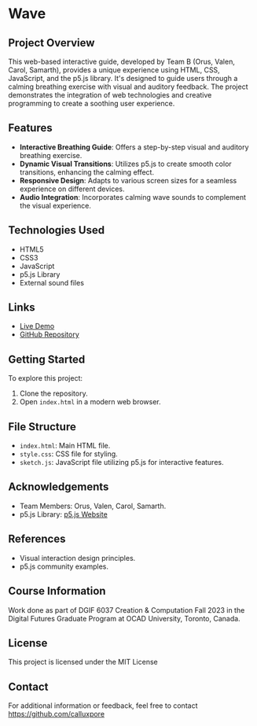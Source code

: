 # Wave

## Project Overview

This web-based interactive guide, developed by Team B (Orus, Valen, Carol, Samarth), provides a unique experience using HTML, CSS, JavaScript, and the p5.js library. It's designed to guide users through a calming breathing exercise with visual and auditory feedback. The project demonstrates the integration of web technologies and creative programming to create a soothing user experience.

## Features

- **Interactive Breathing Guide**: Offers a step-by-step visual and auditory breathing exercise.
- **Dynamic Visual Transitions**: Utilizes p5.js to create smooth color transitions, enhancing the calming effect.
- **Responsive Design**: Adapts to various screen sizes for a seamless experience on different devices.
- **Audio Integration**: Incorporates calming wave sounds to complement the visual experience.

## Technologies Used

- HTML5
- CSS3
- JavaScript
- p5.js Library
- External sound files

## Links

- [Live Demo](https://calluxpore.github.io/DGIF-6037-Creation-and-Computation-Experiment-2-Multiscreen-wave/)
- [GitHub Repository](https://github.com/calluxpore/DGIF-6037-Creation-and-Computation-Experiment-2-Multiscreen-wave)

## Getting Started

To explore this project:

1. Clone the repository.
2. Open `index.html` in a modern web browser.

## File Structure

- `index.html`: Main HTML file.
- `style.css`: CSS file for styling.
- `sketch.js`: JavaScript file utilizing p5.js for interactive features.

## Acknowledgements

- Team Members: Orus, Valen, Carol, Samarth.
- p5.js Library: [p5.js Website](https://p5js.org/)

## References

- Visual interaction design principles.
- p5.js community examples.

## Course Information

Work done as part of DGIF 6037 Creation & Computation Fall 2023 in the Digital Futures Graduate Program at OCAD University, Toronto, Canada.

## License

This project is licensed under the MIT License

## Contact

For additional information or feedback, feel free to contact https://github.com/calluxpore
